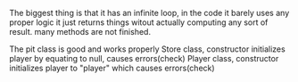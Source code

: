 The biggest thing is that it has an infinite loop, in the code it barely uses any proper logic it just returns things witout actually computing any sort of result. many methods are not finished. 

The pit class is good and works properly
Store class, constructor initializes player by equating to null, causes errors(check)
Player class, constructor initializes player to "player" which causes errors(check)